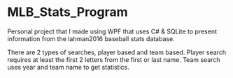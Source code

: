 # MLB_Stats_Program
Personal project that I made using WPF that uses C# &amp; SQLite to present information from the lahman2016 baseball stats database.

There are 2 types of searches, player based and team based.  Player search requires at least the first 2 letters from the first or last name.  Team search uses year and team name to get statistics.
